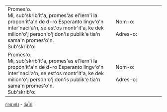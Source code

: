 ||   |
|---|---|
|  Promes'o.<br> Mi, sub'skrib'it'a, promes'as el'lern'i la propon'it'a'n de d-ro Esperanto lingv'o'n inter'naci'a'n, se est'os montr'it'a, ke dek milion'o'j person'o'j don'is publik'e tia'n sama'n promes'o'n. <br>    Sub'skrib'o:  |  Nom-o:<br>        Adres-o:|
|  Promes'o.<br> Mi, sub'skrib'it'a, promes'as el'lern'i la propon'it'a'n de d-ro Esperanto lingv'o'n inter'naci'a'n, se est'os montr'it'a, ke dek milion'o'j person'o'j don'is publik'e tia'n sama'n promes'o'n. <br>    Sub'skrib'o:  | Nom-o:<br>        Adres-o:|

[ก่อนหน้า](./7.md) - [ถัดไป](./9.md)
